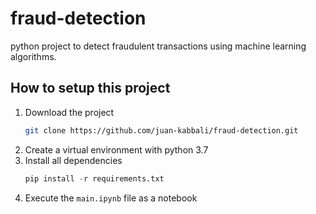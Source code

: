 # fraud-detection
python project to detect fraudulent transactions using machine learning algorithms.

## How to setup this project

1. Download the project
    ```bash
    git clone https://github.com/juan-kabbali/fraud-detection.git
    ```
2. Create a virtual environment with python 3.7
3. Install all dependencies
    ```py
    pip install -r requirements.txt
    ```
4. Execute the `main.ipynb` file as a notebook



